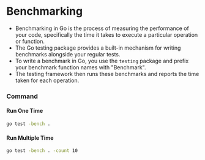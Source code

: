# Benchmarking

- Benchmarking in Go is the process of measuring the performance of your code, specifically the time it takes to execute a particular operation or function.
- The Go testing package provides a built-in mechanism for writing benchmarks alongside your regular tests.
- To write a benchmark in Go, you use the `testing` package and prefix your benchmark function names with "Benchmark".
- The testing framework then runs these benchmarks and reports the time taken for each operation.

### Command

#### Run One Time

```bash
go test -bench .
```

#### Run Multiple Time

```bash
go test -bench . -count 10
```
